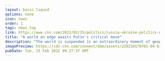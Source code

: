```yaml
---
layout: basic.liquid
options: none
icon: news
order: 1
tags: news_top
link: https://www.cnn.com/2022/02/15/politics/russia-ukraine-politics-us-putin-diplomacy/index.html
title: "A world on edge awaits Putin's critical move"
description: "The world is suspended in an extraordinary moment of geopolitical limbo, on edge for a possible Russian invasion of Ukraine amid conflicting signals in Moscow, confusion in Kyiv and dire warnings from Washington. "
imagePreview: https://cdn.cnn.com/cnnnext/dam/assets/220210170701-04-biden-putin-split-video-synd-2.jpg
pubDate: Tue, 15 Feb 2022 09:27:37 GMT
---
```

